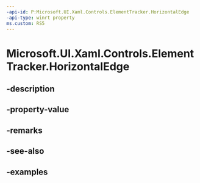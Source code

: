 ```yaml
---
-api-id: P:Microsoft.UI.Xaml.Controls.ElementTracker.HorizontalEdge
-api-type: winrt property
ms.custom: RS5
---
```


<!-- Property syntax.
public double HorizontalEdge { get;  set; }
-->

# Microsoft.UI.Xaml.Controls.ElementTracker.HorizontalEdge

## -description

## -property-value

## -remarks

## -see-also

## -examples

